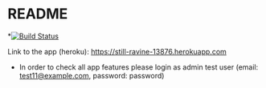 # README
*[![Build Status](https://travis-ci.org/katguz3485/RoRSampleApp.svg?branch=master)](https://travis-ci.org/katguz3485/RoRSampleApp)

Link to the app (heroku): https://still-ravine-13876.herokuapp.com

* In order to check all app features please login as admin test user (email: test11@example.com, password:  password)

